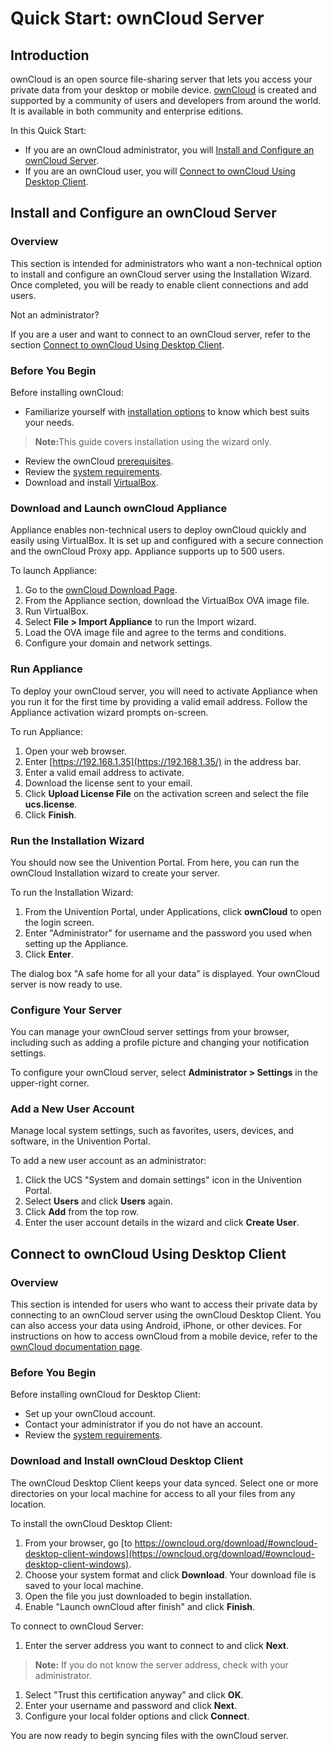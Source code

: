 # Quick Start: ownCloud Server

## Introduction

ownCloud is an open source file-sharing server that lets you access your private data from your desktop or mobile device. [ownCloud](https://owncloud.org/) is created and supported by a community of users and developers from around the world. It is available in both community and enterprise editions.

In this Quick Start:

* If you are an ownCloud administrator, you will [Install and Configure an ownCloud Server](#admin).
* If you are an ownCloud user, you will [Connect to ownCloud Using Desktop Client](#user).

## Install and Configure an ownCloud Server <a name="admin"></a>

### Overview

This section is intended for administrators who want a non-technical option to install and configure an ownCloud server using the Installation Wizard. Once completed, you will be ready to enable client connections and add users.

Not an administrator?

If you are a user and want to connect to an ownCloud server, refer to the section [Connect to ownCloud Using Desktop Client](#users c).

### Before You Begin

Before installing ownCloud:

* Familiarize yourself with [installation options](https://doc.owncloud.org/server/10.1/admin_manual/installation/index.html) to know which best suits your needs.

> <b>Note:</b>This guide covers installation using the wizard only.

* Review the ownCloud [prerequisites](https://doc.owncloud.org/server/10.1/admin_manual/installation/manual_installation.html#prerequisites).
* Review the [system requirements](https://doc.owncloud.org/server/10.1/admin_manual/installation/system_requirements.html).
* Download and install [VirtualBox](https://www.virtualbox.org/wiki/Downloads).

### Download and Launch ownCloud Appliance

Appliance enables non-technical users to deploy ownCloud quickly and easily using VirtualBox. It is set up and configured with a secure connection and the ownCloud Proxy app. Appliance supports up to 500 users.

To launch Appliance:

1. Go to the [ownCloud Download Page](https://owncloud.org/download/).
2. From the Appliance section, download the VirtualBox OVA image file.
3. Run VirtualBox.
4. Select <b>File > Import Appliance</b> to run the Import wizard.
5. Load the OVA image file and agree to the terms and conditions.
6. Configure your domain and network settings.

### Run Appliance

To deploy your ownCloud server, you will need to activate Appliance when you run it for the first time by providing a valid email address. Follow the Appliance activation wizard prompts on-screen.

To run Appliance:

1. Open your web browser.
2. Enter [https://192.168.1.35](https://192.168.1.35/) in the address bar.
3. Enter a valid email address to activate.
4. Download the license sent to your email.
5. Click <b>Upload License File</b> on the activation screen and select the file <b>ucs.license</b>.
6. Click <b>Finish</b>.

### Run the Installation Wizard

You should now see the Univention Portal. From here, you can run the ownCloud Installation wizard to create your server.

To run the Installation Wizard:

1. From the Univention Portal, under Applications, click <b>ownCloud</b> to open the login screen.
2. Enter "Administrator" for username and the password you used when setting up the Appliance.
3. Click <b>Enter</b>.

The dialog box "A safe home for all your data" is displayed. Your ownCloud server is now ready to use.

### Configure Your Server

You can manage your ownCloud server settings from your browser, including such as adding a profile picture and changing your notification settings.

To configure your ownCloud server, select <b>Administrator > Settings</b> in the upper-right corner.

### Add a New User Account

Manage local system settings, such as favorites, users, devices, and software, in the Univention Portal.

To add a new user account as an administrator:

1. Click the UCS "System and domain settings" icon in the Univention Portal.
2. Select <b>Users</b> and click <b>Users</b> again.
3. Click <b>Add</b> from the top row.
4. Enter the user account details in the wizard and click <b>Create User</b>.

## Connect to ownCloud Using Desktop Client <a name="user"></a>

### Overview

This section is intended for users who want to access their private data by connecting to an ownCloud server using the ownCloud Desktop Client. You can also access your data using Android, iPhone, or other devices.
For instructions on how to access ownCloud from a mobile device, refer to the [ownCloud documentation page](https://doc.owncloud.org/server/).

### Before You Begin

Before installing ownCloud for Desktop Client:

* Set up your ownCloud account.
* Contact your administrator if you do not have an account.
* Review the [system requirements](https://doc.owncloud.org/server/10.1/admin_manual/installation/system_requirements.html).

### Download and Install ownCloud Desktop Client

The ownCloud Desktop Client keeps your data synced. Select one or more directories on your local machine for access to all your files from any location.

To install the ownCloud Desktop Client:

1. From your browser, go [to https://owncloud.org/download/#owncloud-desktop-client-windows](https://owncloud.org/download/#owncloud-desktop-client-windows).
2. Choose your system format and click <b>Download</b>. Your download file is saved to your local machine.
3. Open the file you just downloaded to begin installation.
4. Enable "Launch ownCloud after finish" and click <b>Finish</b>.

To connect to ownCloud Server:

1. Enter the server address you want to connect to and click <b>Next</b>.

> <b>Note:</b> If you do not know the server address, check with your administrator.

1. Select "Trust this certification anyway" and click <b>OK</b>.
2. Enter your username and password and click <b>Next</b>.
3. Configure your local folder options and click <b>Connect</b>.

You are now ready to begin syncing files with the ownCloud server.
